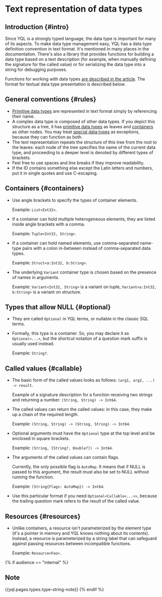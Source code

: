 # Text representation of data types

## Introduction {#intro}

Since YQL is a strongly typed language, the data type is important for many of its aspects. To make data type management easy, YQL has a data type definition convention in text format. It's mentioned in many places in the documentation. There's also a library that provides functions for building a data type based on a text description (for example, when manually defining the signature for the called value) or for serializing the data type into a string for debugging purposes.

Functions for working with data types [are described in the article](../builtins/types.md). The format for textual data type presentation is described below.

## General conventions {#rules}

* [Primitive data types](primitive.md) are represented in text format simply by referencing their name.
* A complex data type is composed of other data types. If you depict this structure as a tree, it has [primitive data types](primitive.md) as leaves and [containers](containers.md) as other nodes. You may treat [special data types](special.md) as exceptions, because they can function as both.
* The text representation repeats the structure of this tree from the root to the leaves: each node of the tree specifies the name of the current data type, and proceeding to a deeper level is denoted by different types of brackets.
* Feel free to use spaces and line breaks if they improve readability.
* If the ID contains something else except the Latin letters and numbers, put it in single quotes and use C-escaping.

## Containers {#containers}

* Use angle brackets to specify the types of container elements.

  Example: `List<Int32>`.

* If a container can hold multiple heterogeneous elements, they are listed inside angle brackets with a comma.

  Example: `Tuple<Int32, String>`.

* If a container can hold named elements, use comma-separated name-type pairs with a colon in-between instead of comma-separated data types.

  Example: `Struct<a:Int32, b:String>`.

* The underlying `Variant` container type is chosen based on the presence of names in arguments.

  Example: `Variant<Int32, String>` is a variant on tuple, `Variant<a:Int32, b:String>` is a variant on structure.

## Types that allow NULL {#optional}

* They are called `Optional` in YQL terms, or nullable in the classic SQL terms.

* Formally, this type is a container. So, you may declare it as `Optional<...>`, but the shortcut notation of a question mark suffix is usually used instead.

  Example: `String?`.

## Called values {#callable}

* The basic form of the called values looks as follows: `(arg1, arg2, ...) -> result`.

  Example of a signature description for a function receiving two strings and returning a number: `(String, String) -> Int64`.

* The called values can return the called values: in this case, they make up a chain of the required length.

  Example: `(String, String) -> (String, String) -> Int64`.

* Optional arguments must have the `Optional` type at the top level and be enclosed in square brackets.

  Example: `(String, [String?, Double?]) -> Int64`.

* The arguments of the called values can contain flags.

  Currently, the only possible flag is `AutoMap`. It means that if NULL is passed to this argument, the result must also be set to NULL without running the function.

  Example: `(String{Flags: AutoMap}) -> Int64`.

* Use this particular format if you need `Optional<Callable<...>>`, because the trailing question mark refers to the result of the called value.

## Resources {#resources}

* Unlike containers, a resource isn't parameterized by the element type (it's a pointer in memory and YQL knows nothing about its contents). Instead, a resource is parameterized by a string label that can safeguard against passing resources between incompatible functions.

  Example: `Resource<Foo>`.


{% if audience == "internal" %}
## Note

{{yql.pages.types.type-string-note}}
{% endif %}